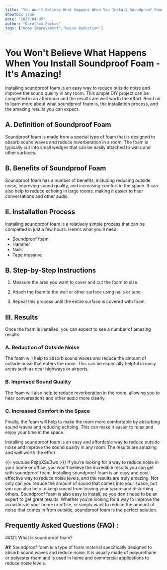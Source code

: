 ```yaml
---
title: "You Won't Believe What Happens When You Install Soundproof Foam - It's Amazing!"
ShowToc: true 
date: "2023-04-05"
author: "Dorothea Farkas" 
tags: ["Home Improvement","Noise Reduction"]
---
```

# You Won't Believe What Happens When You Install Soundproof Foam - It's Amazing!

Installing soundproof foam is an easy way to reduce outside noise and improve the sound quality in any room. This simple DIY project can be completed in an afternoon and the results are well worth the effort. Read on to learn more about what soundproof foam is, the installation process, and the amazing results you can expect.

## A. Definition of Soundproof Foam

Soundproof foam is made from a special type of foam that is designed to absorb sound waves and reduce reverberation in a room. The foam is typically cut into small wedges that can be easily attached to walls and other surfaces.

## B. Benefits of Soundproof Foam

Soundproof foam has a number of benefits, including reducing outside noise, improving sound quality, and increasing comfort in the space. It can also help to reduce echoing in large rooms, making it easier to hear conversations and other audio.

## II. Installation Process

Installing soundproof foam is a relatively simple process that can be completed in just a few hours. Here's what you'll need:

- Soundproof foam
- Hammer
- Nails
- Tape measure

## B. Step-by-Step Instructions

1. Measure the area you want to cover and cut the foam to size.

2. Attach the foam to the wall or other surface using nails or tape.

3. Repeat this process until the entire surface is covered with foam.

## III. Results

Once the foam is installed, you can expect to see a number of amazing results.

### A. Reduction of Outside Noise

The foam will help to absorb sound waves and reduce the amount of outside noise that enters the room. This can be especially helpful in noisy areas such as near highways or airports.

### B. Improved Sound Quality

The foam will also help to reduce reverberation in the room, allowing you to hear conversations and other audio more clearly.

### C. Increased Comfort in the Space

Finally, the foam will help to make the room more comfortable by absorbing sound waves and reducing echoing. This can make it easier to relax and enjoy your time in the space.

Installing soundproof foam is an easy and affordable way to reduce outside noise and improve the sound quality in any room. The results are amazing and well worth the effort.

{{< youtube PsjtpXSuBwo >}} 
If you're looking for a way to reduce noise in your home or office, you won't believe the incredible results you can get with soundproof foam. Installing soundproof foam is an easy and cost-effective way to reduce noise levels, and the results are truly amazing. Not only can you reduce the amount of sound that comes into your space, but you can also help to keep sound from leaving your space and disturbing others. Soundproof foam is also easy to install, so you don't need to be an expert to get great results. Whether you're looking for a way to improve the acoustics in your home or office, or simply want to reduce the amount of noise that comes in from outside, soundproof foam is the perfect solution.

## Frequently Asked Questions (FAQ) :
##Q1: What is soundproof foam?

**A1:** Soundproof foam is a type of foam material specifically designed to absorb sound waves and reduce noise. It is usually made of polyurethane or polyester foam and is used in home and commercial applications to reduce noise levels.





